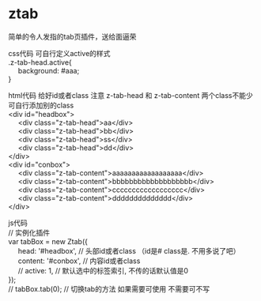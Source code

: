 # ztab
<div>简单的令人发指的tab页插件，送给面逼荣</div>
<p></p><p></p>
<div>css代码 可自行定义active的样式</div>
<div>.z-tab-head.active{</div>
  <div>&nbsp;&nbsp;&nbsp;&nbsp; background: #aaa;</div>
<div>}</div>
<p></p><p></p>
<div>html代码 给好id或者class  注意 z-tab-head 和 z-tab-content 两个class不能少  可自行添加别的class</div>
<div>&lt;div id=&quot;headbox&quot;&gt;</div>
  <div>&nbsp;&nbsp;&nbsp;&nbsp; &lt;div class=&quot;z-tab-head&quot;&gt;aa&lt;/div&gt;</div>
  <div>&nbsp;&nbsp;&nbsp;&nbsp; &lt;div class=&quot;z-tab-head&quot;&gt;bb&lt;/div&gt;</div>
  <div>&nbsp;&nbsp;&nbsp;&nbsp; &lt;div class=&quot;z-tab-head&quot;&gt;ss&lt;/div&gt;</div>
  <div>&nbsp;&nbsp;&nbsp;&nbsp; &lt;div class=&quot;z-tab-head&quot;&gt;dd&lt;/div&gt;</div>
<div>&lt;/div&gt;</div>
<div>&lt;div id=&quot;conbox&quot;&gt;</div>
  <div>&nbsp;&nbsp;&nbsp;&nbsp; &lt;div class=&quot;z-tab-content&quot;&gt;aaaaaaaaaaaaaaaaaa&lt;/div&gt;</div>
  <div>&nbsp;&nbsp;&nbsp;&nbsp; &lt;div class=&quot;z-tab-content&quot;&gt;bbbbbbbbbbbbbbbbbbb&lt;/div&gt;</div>
  <div>&nbsp;&nbsp;&nbsp;&nbsp; &lt;div class=&quot;z-tab-content&quot;&gt;cccccccccccccccccc&lt;/div&gt;</div>
  <div>&nbsp;&nbsp;&nbsp;&nbsp; &lt;div class=&quot;z-tab-content&quot;&gt;dddddddddddddd&lt;/div&gt;</div>
<div>&lt;/div&gt;</div>
<p></p><p></p>
<div>js代码</div>
<div>// 实例化插件</div>
<div>var tabBox = new Ztab({</div>
  <div>&nbsp;&nbsp;&nbsp;&nbsp; head: '#headbox',	// 头部id或者class （id是#  class是. 不用多说了吧）</div>
  <div>&nbsp;&nbsp;&nbsp;&nbsp; content: '#conbox', // 内容id或者class </div>
  <div>&nbsp;&nbsp;&nbsp;&nbsp; // active: 1,	// 默认选中的标签索引, 不传的话默认值是0</div>
<div>});</div>
<div>// tabBox.tab(0);	// 切换tab的方法 如果需要可使用 不需要可不写</div>
